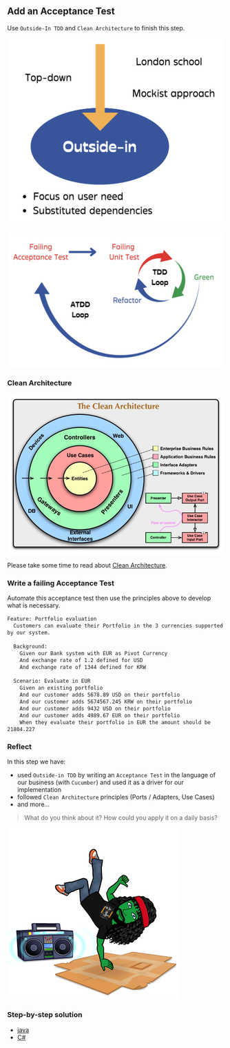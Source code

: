 ## Add an Acceptance Test
Use `Outside-In TDD` and `Clean Architecture` to finish this step.
 
![TDD Outside-In](../img/outside-in.png)

![TDD double loop](../img/tdd-double-loop.png)

### Clean Architecture
![Clean Archi](../img/clean-architecture.jpg)

Please take some time to read about [Clean Architecture](https://xtrem-tdd.netlify.app/Flavours/Architecture/clean-architecture).

### Write a failing Acceptance Test

Automate this acceptance test then use the principles above to develop what is necessary.

```gherkin
Feature: Portfolio evaluation
  Customers can evaluate their Portfolio in the 3 currencies supported by our system.

  Background:
    Given our Bank system with EUR as Pivot Currency
    And exchange rate of 1.2 defined for USD
    And exchange rate of 1344 defined for KRW

  Scenario: Evaluate in EUR
    Given an existing portfolio
    And our customer adds 5678.89 USD on their portfolio
    And our customer adds 5674567.245 KRW on their portfolio
    And our customer adds 9432 USD on their portfolio
    And our customer adds 4989.67 EUR on their portfolio
    When they evaluate their portfolio in EUR the amount should be 21804.227
```

### Reflect
In this step we have:
- used `Outside-in TDD` by writing an `Acceptance Test` in the language of our business (with `Cucumber`) and used it as a driver for our implementation 
- followed `Clean Architecture` principles (Ports / Adapters, Use Cases)
- and more...

> What do you think about it? How could you apply it on a daily basis?

![Acceptance test](../../docs/img/acceptance-tests.png)

### Step-by-step solution
- [java](../../java/docs/11.acceptance-tests.md)
- [C#](../../c%23/docs/11.acceptance-tests.md)
